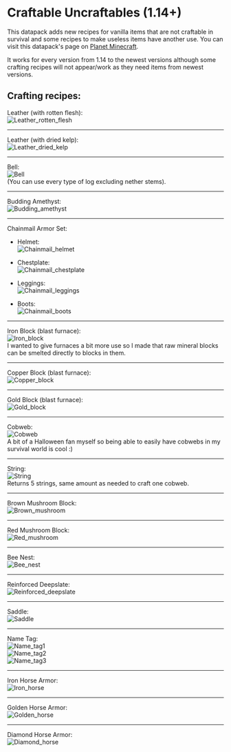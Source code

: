 # Craftable Uncraftables (1.14+)

This datapack adds new recipes for vanilla items that are not craftable in survival and some recipes to make useless items have another use. You can visit this datapack's page on [Planet Minecraft](https://www.planetminecraft.com/data-pack/craftable-uncraftables-by-macro225-1-20/).

It works for every version from 1.14 to the newest versions although some crafting recipes will not appear/work as they need items from newest versions.

## Crafting recipes:

Leather (with rotten flesh): </br>
![Leather_rotten_flesh](/images/LeatherRotten.png)

---

Leather (with dried kelp): </br>
![Leather_dried_kelp](/images/LeatherDried.png)

---

Bell: </br>
![Bell](/images/Bell.png) </br>
(You can use every type of log excluding nether stems).

---

Budding Amethyst: </br>
![Budding_amethyst](/images/BuddingAmethyst.png)

---

Chainmail Armor Set: </br>

* Helmet: </br>
![Chainmail_helmet](/images/Helmet.png)

* Chestplate: </br>
![Chainmail_chestplate](/images/Chestplate.png)

* Leggings: </br>
![Chainmail_leggings](/images/Leggings.png)

* Boots: </br>
![Chainmail_boots](/images/Boots.png)

---

Iron Block (blast furnace): </br>
![Iron_block](/images/IronBlock.png) </br>
I wanted to give furnaces a bit more use so I made that raw mineral blocks can be smelted directly to blocks in them.

---

Copper Block (blast furnace): </br>
![Copper_block](/images/CopperBlock.png)

---

Gold Block (blast furnace): </br>
![Gold_block](/images/GoldBlock.png)

---

Cobweb: </br>
![Cobweb](/images/Cobweb.png) </br>
A bit of a Halloween fan myself so being able to easily have cobwebs in my survival world is cool :)

---

String: </br>
![String](/images/String.png) </br>
Returns 5 strings, same amount as needed to craft one cobweb.

---

Brown Mushroom Block: </br>
![Brown_mushroom](/images/BrownMushroom.png)

---

Red Mushroom Block: </br>
![Red_mushroom](/images/RedMushroom.png)

---

Bee Nest: </br>
![Bee_nest](/images/BeeNest.png)

---

Reinforced Deepslate: </br>
![Reinforced_deepslate](/images/ReinforcedDeepslate.png)

---

Saddle: </br>
![Saddle](/images/Saddle.png)

---

Name Tag: </br>
![Name_tag1](/images/NameTag1.png) </br>
![Name_tag2](/images/NameTag2.png) </br>
![Name_tag3](/images/NameTag3.png)

---

Iron Horse Armor: </br>
![Iron_horse](/images/IronHorse.png)

---

Golden Horse Armor: </br>
![Golden_horse](/images/GoldenHorse.png)

---

Diamond Horse Armor: </br>
![Diamond_horse](/images/DiamondHorse.png)
